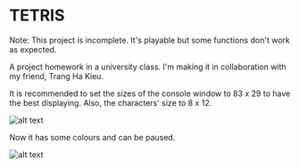# TETRIS

Note: This project is incomplete. It's playable but some functions don't work as expected.

A project homework in a university class. I'm making it in collaboration with my friend, Trang Ha Kieu.

It is recommended to set the sizes of the console window to 83 x 29 to have the best displaying. Also, the characters' size to 8 x 12.

![alt text](https://user-images.githubusercontent.com/20926690/49714455-7643c880-fc7f-11e8-8c6d-cca864867a58.PNG)

Now it has some colours and can be paused.

![alt text](https://user-images.githubusercontent.com/20926690/49856056-898e9980-fe21-11e8-8baa-91213d1cee3f.PNG)
